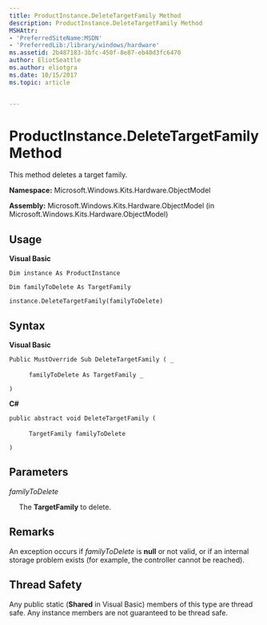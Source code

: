 ```yaml
---
title: ProductInstance.DeleteTargetFamily Method
description: ProductInstance.DeleteTargetFamily Method
MSHAttr:
- 'PreferredSiteName:MSDN'
- 'PreferredLib:/library/windows/hardware'
ms.assetid: 2b487183-3bfc-450f-8e87-eb40d3fc6470
author: EliotSeattle
ms.author: eliotgra
ms.date: 10/15/2017
ms.topic: article


---
```


# ProductInstance.DeleteTargetFamily Method


This method deletes a target family.

**Namespace:** Microsoft.Windows.Kits.Hardware.ObjectModel

**Assembly:** Microsoft.Windows.Kits.Hardware.ObjectModel (in Microsoft.Windows.Kits.Hardware.ObjectModel)

## <span id="Usage"></span><span id="usage"></span><span id="USAGE"></span>Usage


**Visual Basic**

`Dim instance As ProductInstance`

`Dim familyToDelete As TargetFamily`

`instance.DeleteTargetFamily(familyToDelete)`

## <span id="Syntax"></span><span id="syntax"></span><span id="SYNTAX"></span>Syntax


**Visual Basic**

`Public MustOverride Sub DeleteTargetFamily ( _`

          `familyToDelete As TargetFamily _`

`) `

**C#**

`public abstract void DeleteTargetFamily (`

          `TargetFamily familyToDelete`

`)`

## <span id="Parameters"></span><span id="parameters"></span><span id="PARAMETERS"></span>Parameters


*familyToDelete*

     The **TargetFamily** to delete.

## <span id="Remarks"></span><span id="remarks"></span><span id="REMARKS"></span>Remarks


An exception occurs if *familyToDelete* is **null** or not valid, or if an internal storage problem exists (for example, the controller cannot be reached).

## <span id="Thread_Safety"></span><span id="thread_safety"></span><span id="THREAD_SAFETY"></span>Thread Safety


Any public static (**Shared** in Visual Basic) members of this type are thread safe. Any instance members are not guaranteed to be thread safe.

 

 






